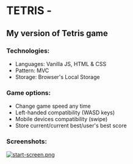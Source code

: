 # TETRIS - 

## My version of Tetris game

### Technologies:

- Languages: Vanilla JS, HTML & CSS
- Pattern: MVC
- Storage: Browser's Local Storage

### Game options:

- Change game speed any time
- Left-handed compatibility (WASD keys)
- Mobile devices compatibility (swipe)
- Store current/current best/user's best score

### Screenshots:

[![start-screen.png](https://i.postimg.cc/V5yPv4MC/start-screen.png)](https://postimg.cc/xNP4Fv6f)

